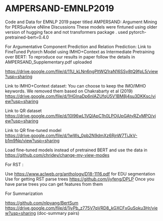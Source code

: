 # AMPERSAND-EMNLP2019
Code and Data for EMNLP 2019 paper titled  AMPERSAND: Argument Mining for PERSuAsive oNline Discussions
These models were fintuned using older version of hugging face and not transformers package . used pytorch-pretrained-bert=0.4.0

For Argumentative Component Prediction and Relation Prediction:
Link to FineTuned Pytorch Model using IMHO+Context as Intermediate Pretraining over BERT:
To reproduce our results in paper follow the details in AMPERSAND_Supplementary.pdf uploaded

https://drive.google.com/file/d/11U_kLNn6ngPltWQ1raN16SSy8tQ9fpL5/view?usp=sharing


Link to IMHO+Context dataset: 
You can choose to keep the IMO/IMHO keywords. We removed them based on Chakrabarty et al (2019)
https://drive.google.com/file/d/1HGInaDp6nlAZUfqU5V1BM8j4su3DKKsc/view?usp=sharing

Link to QR dataset
https://drive.google.com/file/d/10l96wL1VQlApC1h0LPOjUpGAtyRZvMPO/view?usp=sharing

Link to QR fine-tuned model
https://drive.google.com/file/d/1wWs_0pb2N9dmXz6RjnW7TiJkV-b1m9Np/view?usp=sharing


Load fine-tuned models instead of pretrained BERT and use the data in
https://github.com/chridey/change-my-view-modes


For RST :

Use https://www.aclweb.org/anthology/D18-1116.pdf for EDU segmentation
Use for getting RST parse trees https://github.com/jiyfeng/DPLP
Once you have parse trees you can get features from them




For Summarization

https://github.com/nlpyang/BertSum
https://drive.google.com/file/d/1iyPb_z775V7qVRD8_kGXCFxGuSoku3Hr/view?usp=sharing (doc-summary pairs)









